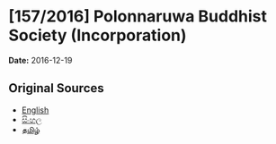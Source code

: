 # [157/2016] Polonnaruwa Buddhist Society (Incorporation)

**Date:** 2016-12-19

## Original Sources

- [English](https://documents.gov.lk/view/bills/2016/12/157-2016_E.pdf)
- [සිංහල](https://documents.gov.lk/view/bills/2016/12/157-2016_S.pdf)
- [தமிழ்](https://documents.gov.lk/view/bills/2016/12/157-2016_T.pdf)
